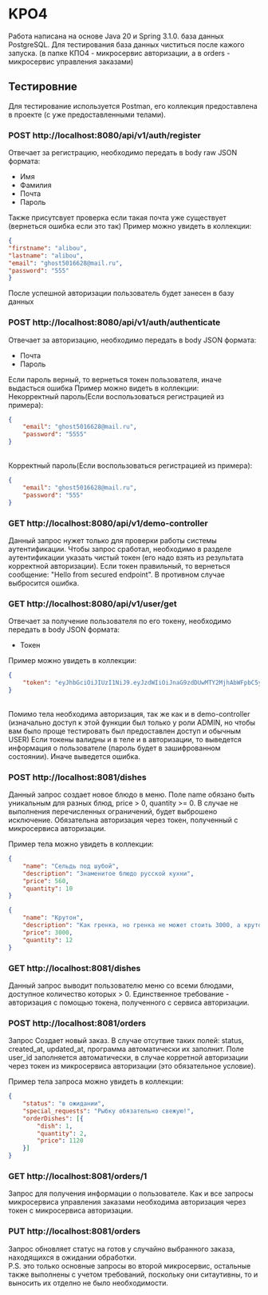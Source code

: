 # KPO4
Работа написана на основе Java 20 и Spring 3.1.0. база данных PostgreSQL. Для тестирования база данных чиститься после кажого запуска. (в папке КПО4 - микросервис авторизации, а в orders - микросервис управления заказами)
## Тестировние
Для тестирование используется Postman, его коллекция предоставлена в проекте (с уже предоставленными телами).
### POST http://localhost:8080/api/v1/auth/register
Отвечает за регистрацию, необходимо передать в body raw JSON формата:
* Имя
* Фамилия
* Почта
* Пароль

Также присутсвует проверка если такая почта уже существует (вернеться ошибка если это так)
Пример можно увидеть в коллекции:
```json
{
"firstname": "alibou",
"lastname": "alibou",
"email": "ghost5016628@mail.ru",
"password": "555"
}
```
После успешной авторизации пользователь будет занесен в базу данных
### POST http://localhost:8080/api/v1/auth/authenticate
Отвечает за авторизацию, необходимо передать в body JSON формата:
* Почта
* Пароль

Если пароль верный, то вернеться токен пользователя, иначе выдасться ошибка
Пример можно видеть в коллекции:
<br>Некорректный пароль(Если воспользоваться регистрацией из примера):
```json
{
    "email": "ghost5016628@mail.ru",
    "password": "5555"
}
```
<br>Корректный пароль(Если воспользоваться регистрацией из примера):
```json
{
    "email": "ghost5016628@mail.ru",
    "password": "555"
}
```
### GET http://localhost:8080/api/v1/demo-controller
Данный запрос нужет только для проверки работы системы аутентификации. Чтобы запрос сработал, необходимо в разделе аутентификации указать чистый токен (его надо взять из результата корректной авторизации). Если токен правильный, то вернеться сообщение: "Hello from secured endpoint".
В противном случае выбросится ошибка.
### GET http://localhost:8080/api/v1/user/get
Отвечает за получение пользователя по его токену, необходимо передать в body JSON формата:
* Токен

Пример можно увидеть в коллекции:
```json
{
    "token": "eyJhbGciOiJIUzI1NiJ9.eyJzdWIiOiJnaG9zdDUwMTY2MjhAbWFpbC5ydSIsImlhdCI6MTY4Njg1NjQ2NCwiZXhwIjoxNjg2ODU3OTA0fQ.RImMfwTX0s8WaA5WIk390Yjf7GcGBWYhymws12puJjs"
}
```
<br> Помимо тела необходима авторизация, так же как и в demo-controller (изначально доступ к этой функции был только у роли ADMIN, но чтобы вам было проще тестировать был предоставлен доступ и обычным USER)
Если токены валидны и в теле и в авторизации, то выведется информация о пользователе (пароль будет в зашифрованном состоянии). Иначе выведется ошибка.
### POST http://localhost:8081/dishes
Данный запрос создает новое блюдо в меню. Поле name обязано быть уникальным для разных блюд, price > 0, quantity >= 0. В случае не выполнения перечисленных ограничений, будет выброшено исключение. Обязательна авторизация через токен, полученный с микросервиса авторизации.

Пример тела можно увидеть в коллекции:
```json
{
    "name": "Сельдь под шубой",
    "description": "Знаменитое блюдо русской кухни",
    "price": 560,
    "quantity": 10
}
```
```json
{
    "name": "Крутон",
    "description": "Как гренка, но гренка не может стоить 3000, а крутон - может",
    "price": 3000,
    "quantity": 12
}
```
### GET http://localhost:8081/dishes
Данный запрос выводит пользователю меню со всеми блюдами, доступное количество которых > 0. Единственное требование - авторизация с помощью токена, полученного с сервиса авторизации.
### POST http://localhost:8081/orders
Запрос Создает новый заказ. В случае отсутвие таких полей: status, created_at, updated_at, программа автоматически их заполнит. Поле user_id заполняется автоматически, в случае корретной авторизации через токен из микросервиса авторизации (это обязательное условие).

Пример тела запроса можно увидеть в коллекции:
```json
{
    "status": "в ожидании",
    "special_requests": "Рыбку обязательно свежую!",
    "orderDishes": [{
        "dish": 1,
        "quantity": 2,
        "price": 1120
    }]
}
```
### GET http://localhost:8081/orders/1
Запрос для получения информации о пользователе. Как и все запросы микросервиса управления заказами необходима авторизация через токен с микросервиса авторизации.
### PUT http://localhost:8081/orders
Запрос обновляет статус на готов у случайно выбранного заказа, находящихся в ожидании обработки.
<br>P.S. это только основные запросы во второй микросервис, остальные также выполнены с учетом требований, поскольку они ситаутивны, то и выносить их отделно не было необходимости.
